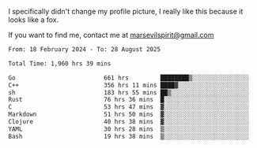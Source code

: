I specifically didn't change my profile picture, I really like this because it looks like a fox.

If you want to find me, contact me at marsevilspirit@gmail.com

<!--START_SECTION:waka-->

```txt
From: 18 February 2024 - To: 28 August 2025

Total Time: 1,960 hrs 39 mins

Go                         661 hrs         ████████▒░░░░░░░░░░░░░░░░   33.71 %
C++                        356 hrs 11 mins ████▓░░░░░░░░░░░░░░░░░░░░   18.17 %
sh                         183 hrs 55 mins ██▒░░░░░░░░░░░░░░░░░░░░░░   09.38 %
Rust                       76 hrs 36 mins  █░░░░░░░░░░░░░░░░░░░░░░░░   03.91 %
C                          53 hrs 47 mins  ▓░░░░░░░░░░░░░░░░░░░░░░░░   02.74 %
Markdown                   51 hrs 50 mins  ▓░░░░░░░░░░░░░░░░░░░░░░░░   02.64 %
Clojure                    40 hrs 38 mins  ▓░░░░░░░░░░░░░░░░░░░░░░░░   02.07 %
YAML                       30 hrs 28 mins  ▒░░░░░░░░░░░░░░░░░░░░░░░░   01.55 %
Bash                       19 hrs 38 mins  ▒░░░░░░░░░░░░░░░░░░░░░░░░   01.00 %
```

<!--END_SECTION:waka-->
